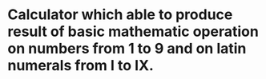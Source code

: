 # Calculator which able to produce result of basic mathematic operation on numbers from 1 to 9 and on latin numerals from I to IX.
